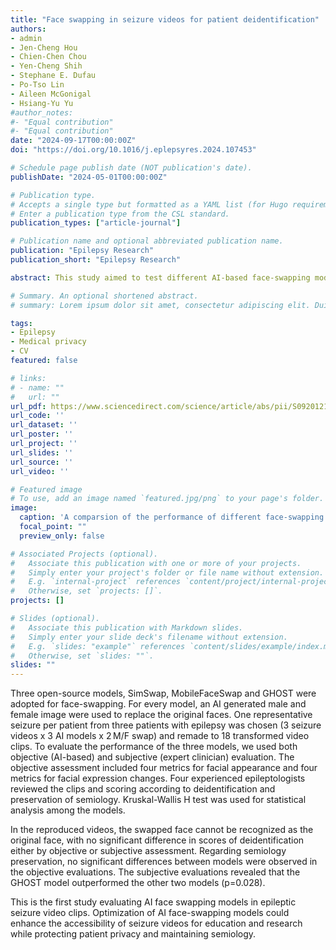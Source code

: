 ```yaml
---
title: "Face swapping in seizure videos for patient deidentification"
authors:
- admin
- Jen-Cheng Hou
- Chien-Chen Chou
- Yen-Cheng Shih
- Stephane E. Dufau
- Po-Tso Lin
- Aileen McGonigal
- Hsiang-Yu Yu
#author_notes:
#- "Equal contribution"
#- "Equal contribution"
date: "2024-09-17T00:00:00Z"
doi: "https://doi.org/10.1016/j.eplepsyres.2024.107453"

# Schedule page publish date (NOT publication's date).
publishDate: "2024-05-01T00:00:00Z"

# Publication type.
# Accepts a single type but formatted as a YAML list (for Hugo requirements).
# Enter a publication type from the CSL standard.
publication_types: ["article-journal"]

# Publication name and optional abbreviated publication name.
publication: "Epilepsy Research"
publication_short: "Epilepsy Research"

abstract: This study aimed to test different AI-based face-swapping models applied to videos of epileptic seizures, with the goal of protecting patient privacy while retaining clinically useful seizure semiology. We hypothesized that specific models would show differences in semiologic fidelity compared to the original clinical videos.

# Summary. An optional shortened abstract.
# summary: Lorem ipsum dolor sit amet, consectetur adipiscing elit. Duis posuere tellus ac convallis placerat. Proin tincidunt magna sed ex sollicitudin condimentum.

tags:
- Epilepsy
- Medical privacy
- CV
featured: false

# links:
# - name: ""
#   url: ""
url_pdf: https://www.sciencedirect.com/science/article/abs/pii/S0920121124001682
url_code: ''
url_dataset: ''
url_poster: ''
url_project: ''
url_slides: ''
url_source: ''
url_video: ''

# Featured image
# To use, add an image named `featured.jpg/png` to your page's folder. 
image:
  caption: 'A comparsion of the performance of different face-swapping models.'
  focal_point: ""
  preview_only: false

# Associated Projects (optional).
#   Associate this publication with one or more of your projects.
#   Simply enter your project's folder or file name without extension.
#   E.g. `internal-project` references `content/project/internal-project/index.md`.
#   Otherwise, set `projects: []`.
projects: []

# Slides (optional).
#   Associate this publication with Markdown slides.
#   Simply enter your slide deck's filename without extension.
#   E.g. `slides: "example"` references `content/slides/example/index.md`.
#   Otherwise, set `slides: ""`.
slides: ""
---
```


Three open-source models, SimSwap, MobileFaceSwap and GHOST were adopted for face-swapping. For every model, an AI generated male and female image were used to replace the original faces. One representative seizure per patient from three patients with epilepsy was chosen (3 seizure videos x 3 AI models x 2 M/F swap) and remade to 18 transformed video clips. To evaluate the performance of the three models, we used both objective (AI-based) and subjective (expert clinician) evaluation. The objective assessment included four metrics for facial appearance and four metrics for facial expression changes. Four experienced epileptologists reviewed the clips and scoring according to deidentification and preservation of semiology. Kruskal-Wallis H test was used for statistical analysis among the models.

In the reproduced videos, the swapped face cannot be recognized as the original face, with no significant difference in scores of deidentification either by objective or subjective assessment. Regarding semiology preservation, no significant differences between models were observed in the objective evaluations. The subjective evaluations revealed that the GHOST model outperformed the other two models (p=0.028).

This is the first study evaluating AI face swapping models in epileptic seizure video clips. Optimization of AI face-swapping models could enhance the accessibility of seizure videos for education and research while protecting patient privacy and maintaining semiology.
